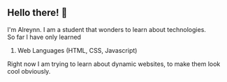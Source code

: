 ## Hello there! 👋
I'm Alreynn. I am a student that wonders to learn about technologies.  
So far I have only learned
1. Web Languages (HTML, CSS, Javascript)

Right now I am trying to learn about dynamic websites, to make them look cool obviously.
